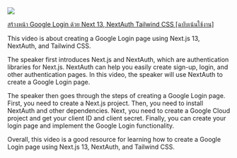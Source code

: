 <img src="https://i9.ytimg.com/vi_webp/Jh2go4jnB_k/mqdefault.webp?v=64c40538&sqp=CNyp47YG&rs=AOn4CLDazWmqRJ3RjY3sLRinpxOETezyyA" />

[สร้างหน้า Google Login ด้วย Next 13, NextAuth Tailwind CSS [ฉบับเน้นใช้งาน]](https://www.youtube.com/watch?v=Jh2go4jnB_k&feature=youtu.be)

This video is about creating a Google Login page using Next.js 13, NextAuth, and Tailwind CSS.

The speaker first introduces Next.js and NextAuth, which are authentication libraries for Next.js. NextAuth can help you easily create sign-up, login, and other authentication pages. In this video, the speaker will use NextAuth to create a Google Login page.

The speaker then goes through the steps of creating a Google Login page. First, you need to create a Next.js project. Then, you need to install NextAuth and other dependencies. Next, you need to create a Google Cloud project and get your client ID and client secret. Finally, you can create your login page and implement the Google Login functionality.

Overall, this video is a good resource for learning how to create a Google Login page using Next.js 13, NextAuth, and Tailwind CSS.
